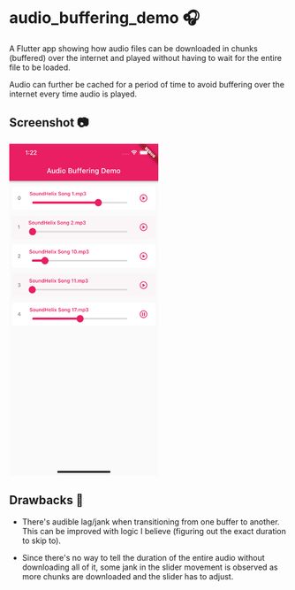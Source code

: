 # audio_buffering_demo 🎧

A Flutter app showing how audio files can be downloaded in chunks (buffered) over the internet and played without having to wait for the entire file to be loaded.

Audio can further be cached for a period of time to avoid buffering over the internet every time audio is played.

## Screenshot 📷


<img src="https://raw.githubusercontent.com/Crazelu/audio_buffering_demo/main/screenshots/screen.png" width="270" height="600">

## Drawbacks 🫣

- There's audible lag/jank when transitioning from one buffer to another. This can be improved with logic I believe (figuring out the exact duration to skip to).

- Since there's no way to tell the duration of the entire audio without downloading all of it, some jank in the slider movement is observed as more chunks are downloaded and the slider has to adjust.
